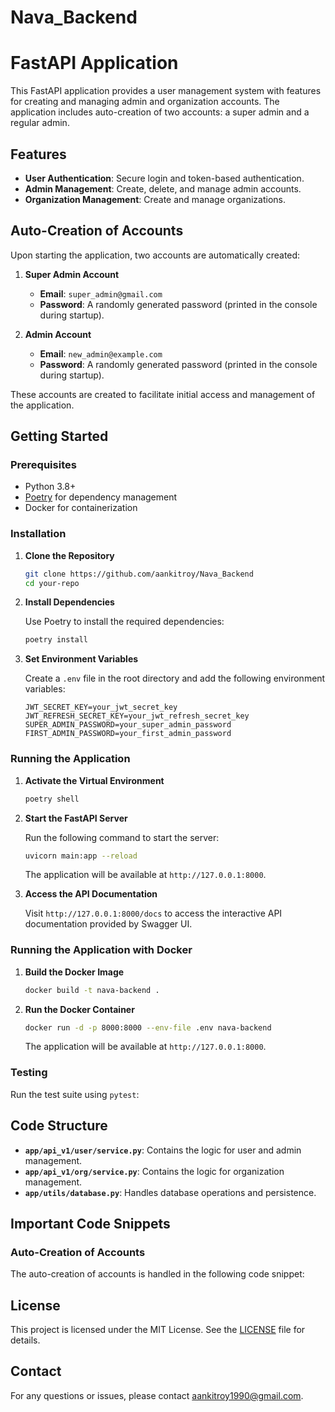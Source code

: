 # Nava_Backend

# FastAPI Application

This FastAPI application provides a user management system with features for creating and managing admin and organization accounts. The application includes auto-creation of two accounts: a super admin and a regular admin.

## Features

- **User Authentication**: Secure login and token-based authentication.
- **Admin Management**: Create, delete, and manage admin accounts.
- **Organization Management**: Create and manage organizations.

## Auto-Creation of Accounts

Upon starting the application, two accounts are automatically created:

1. **Super Admin Account**

   - **Email**: `super_admin@gmail.com`
   - **Password**: A randomly generated password (printed in the console during startup).

2. **Admin Account**
   - **Email**: `new_admin@example.com`
   - **Password**: A randomly generated password (printed in the console during startup).

These accounts are created to facilitate initial access and management of the application.

## Getting Started

### Prerequisites

- Python 3.8+
- [Poetry](https://python-poetry.org/) for dependency management
- Docker for containerization

### Installation

1. **Clone the Repository**

   ```bash
   git clone https://github.com/aankitroy/Nava_Backend
   cd your-repo
   ```

2. **Install Dependencies**

   Use Poetry to install the required dependencies:

   ```bash
   poetry install
   ```

3. **Set Environment Variables**

   Create a `.env` file in the root directory and add the following environment variables:

   ```env
   JWT_SECRET_KEY=your_jwt_secret_key
   JWT_REFRESH_SECRET_KEY=your_jwt_refresh_secret_key
   SUPER_ADMIN_PASSWORD=your_super_admin_password
   FIRST_ADMIN_PASSWORD=your_first_admin_password
   ```

### Running the Application

1. **Activate the Virtual Environment**

   ```bash
   poetry shell
   ```

2. **Start the FastAPI Server**

   Run the following command to start the server:

   ```bash
   uvicorn main:app --reload
   ```

   The application will be available at `http://127.0.0.1:8000`.

3. **Access the API Documentation**

   Visit `http://127.0.0.1:8000/docs` to access the interactive API documentation provided by Swagger UI.

### Running the Application with Docker

1. **Build the Docker Image**

   ```bash
   docker build -t nava-backend .
   ```

2. **Run the Docker Container**

   ```bash
   docker run -d -p 8000:8000 --env-file .env nava-backend
   ```

   The application will be available at `http://127.0.0.1:8000`.

### Testing

Run the test suite using `pytest`:

## Code Structure

- **`app/api_v1/user/service.py`**: Contains the logic for user and admin management.
- **`app/api_v1/org/service.py`**: Contains the logic for organization management.
- **`app/utils/database.py`**: Handles database operations and persistence.

## Important Code Snippets

### Auto-Creation of Accounts

The auto-creation of accounts is handled in the following code snippet:

## License

This project is licensed under the MIT License. See the [LICENSE](LICENSE) file for details.

## Contact

For any questions or issues, please contact [aankitroy1990@gmail.com](mailto:aankitroy1990@gmail.com).
